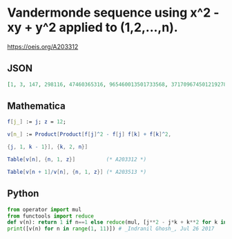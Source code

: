 # Vandermonde sequence using x^2 \- xy \+ y^2 applied to \(1,2,\.\.\.,n\)\.
https://oeis.org/A203312
## JSON
```JSON
[1, 3, 147, 298116, 47460365316, 965460013501733568, 3717096745012192786213464768, 3763515081241454304168766426610670649344, 1329626784930718063722475681347135527472012731205697536]
```
## Mathematica
```Mathematica
f[j_] := j; z = 12;
```
```Mathematica
v[n_] := Product[Product[f[j]^2 - f[j] f[k] + f[k]^2,
```
```Mathematica
{j, 1, k - 1}], {k, 2, n}]
```
```Mathematica
Table[v[n], {n, 1, z}]          (* A203312 *)
```
```Mathematica
Table[v[n + 1]/v[n], {n, 1, z}] (* A203513 *)
```
## Python
```Python
from operator import mul
from functools import reduce
def v(n): return 1 if n==1 else reduce(mul, [j**2 - j*k + k**2 for k in range(2, n + 1) for j in range(1, k)])
print([v(n) for n in range(1, 11)]) # _Indranil Ghosh_, Jul 26 2017
```
